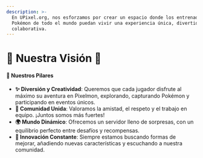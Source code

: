 ```yaml
---
description: >-
  En UPixel.org, nos esforzamos por crear un espacio donde los entrenadores
  Pokémon de todo el mundo puedan vivir una experiencia única, divertida y
  colaborativa.
---
```


# 🌟 Nuestra Visión 🌟

#### 🎯 **Nuestros Pilares**

* **✨ Diversión y Creatividad**: Queremos que cada jugador disfrute al máximo su aventura en Pixelmon, explorando, capturando Pokémon y participando en eventos únicos.
* **🤝 Comunidad Unida**: Valoramos la amistad, el respeto y el trabajo en equipo. ¡Juntos somos más fuertes!
* **🌍 Mundo Dinámico**: Ofrecemos un servidor lleno de sorpresas, con un equilibrio perfecto entre desafíos y recompensas.
* **🚀 Innovación Constante**: Siempre estamos buscando formas de mejorar, añadiendo nuevas características y escuchando a nuestra comunidad.

